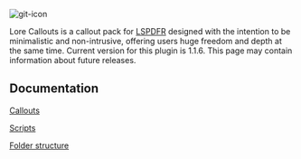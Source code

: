 ![git-icon](https://user-images.githubusercontent.com/88987864/211147151-0f4b2460-1c86-461b-8ddc-26b8147419db.png)

Lore Callouts is a callout pack for [LSPDFR](https://www.lcpdfr.com/lspdfr/index/) designed with the intention to be minimalistic and non-intrusive, offering users huge freedom and depth at the same time. Current version for this plugin is 1.1.6. This page may contain information about future releases.

## Documentation

[Callouts](https://github.com/ZPhDevs/Lore-Callouts/wiki/Callouts/)

[Scripts](https://github.com/ZPhDevs/Lore-Callouts/wiki/Scripts/)

[Folder structure](https://github.com/ZPhDevs/Lore-Callouts/wiki/Folderstructure/)
